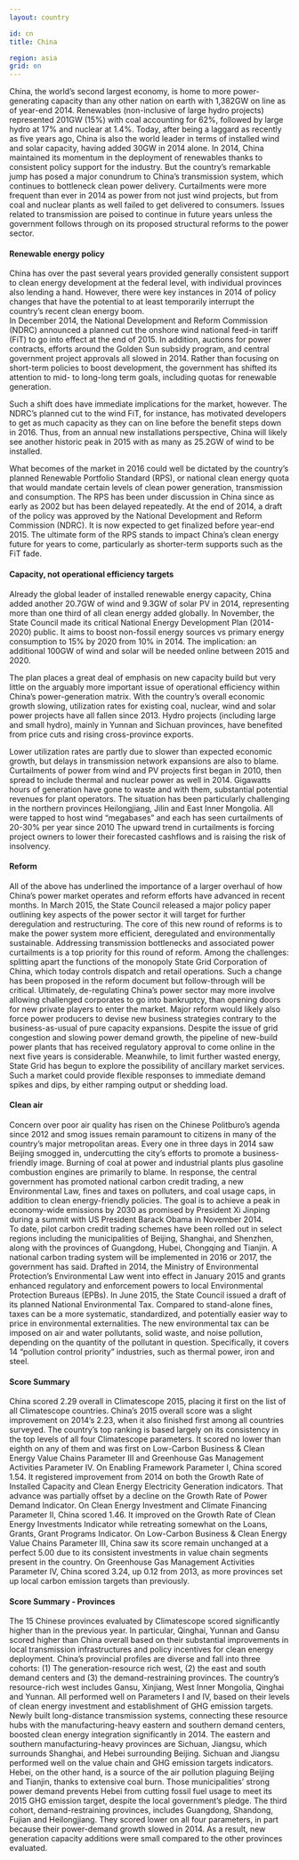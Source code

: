 ```yaml
---
layout: country

id: cn
title: China

region: asia
grid: on
---
```

China, the world’s second largest economy, is home to more power-generating capacity than any other nation on earth with 1,382GW on line as of year-end 2014. Renewables (non-inclusive of large hydro projects) represented 201GW (15%) with coal accounting for 62%, followed by large hydro at 17% and nuclear at 1.4%. Today, after being a laggard as recently as five years ago, China is also the world leader in terms of installed wind and solar capacity, having added 30GW in 2014 alone.
In 2014, China maintained its momentum in the deployment of renewables thanks to consistent policy support for the industry. But the country’s remarkable jump has posed a major conundrum to China’s transmission system, which continues to bottleneck clean power delivery. Curtailments were more frequent than ever in 2014 as power from not just wind projects, but from coal and nuclear plants as well failed to get delivered to consumers. Issues related to transmission are poised to continue in future years unless the government follows through on its proposed structural reforms to the power sector. 

#### Renewable energy policy

China has over the past several years provided generally consistent support to clean energy development at the federal level, with individual provinces also lending a hand. However, there were key instances in 2014 of policy changes that have the potential to at least temporarily interrupt the country’s recent clean energy boom.  
In December 2014, the National Development and Reform Commission (NDRC) announced a planned cut the onshore wind national feed-in tariff (FiT) to go into effect at the end of 2015. In addition, auctions for power contracts, efforts around the Golden Sun subsidy program, and central government project approvals all slowed in 2014. Rather than focusing on short-term policies to boost development, the government has shifted its attention to mid- to long-long term goals, including quotas for renewable generation.

Such a shift does have immediate implications for the market, however. The NDRC’s planned cut to the wind FiT, for instance, has motivated developers to get as much capacity as they can on line before the benefit steps down in 2016. Thus, from an annual new installations perspective, China will likely see another historic peak in 2015 with as many as 25.2GW of wind to be installed. 

What becomes of the market in 2016 could well be dictated by the country’s planned Renewable Portfolio Standard (RPS), or national clean energy quota that would mandate certain levels of clean power generation, transmission and consumption. The RPS has been under discussion in China since as early as 2002 but has been delayed repeatedly.  At the end of 2014, a draft of the policy was approved by the National Development and Reform Commission (NDRC). It is now expected to get finalized before year-end 2015. The ultimate form of the RPS stands to impact China’s clean energy future for years to come, particularly as shorter-term supports such as the FiT fade.

#### Capacity, not operational efficiency targets

Already the global leader of installed renewable energy capacity, China added another 20.7GW of wind and 9.3GW of solar PV in 2014, representing more than one third of all clean energy added globally. In November, the State Council made its critical National Energy Development Plan (2014-2020) public. It aims to boost non-fossil energy sources vs primary energy consumption to 15% by 2020 from 10% in 2014. The implication: an additional 100GW of wind and solar will be needed online between 2015 and 2020.  

The plan places a great deal of emphasis on new capacity build but very little on the arguably more important issue of operational efficiency within China’s power-generation matrix. With the country’s overall economic growth slowing, utilization rates for existing coal, nuclear, wind and solar power projects have all fallen since 2013. Hydro projects (including large and small hydro), mainly in Yunnan and Sichuan provinces, have benefited from price cuts and rising cross-province exports. 

Lower utilization rates are partly due to slower than expected economic growth, but delays in transmission network expansions are also to blame. Curtailments of power from wind and PV projects first began in 2010, then spread to include thermal and nuclear power as well in 2014. Gigawatts hours of generation have gone to waste and with them, substantial potential revenues for plant operators. The situation has been particularly challenging in the northern provinces Heilongjiang, Jilin and East Inner Mongolia.  All were tapped to host wind “megabases” and each has seen curtailments of 20-30% per year since 2010 The upward trend in curtailments is forcing project owners to lower their forecasted cashflows and is raising the risk of insolvency. 

#### Reform 

All of the above has underlined the importance of a larger overhaul of how China’s power market operates and reform efforts have advanced in recent months. In March 2015, the State Council released a major policy paper outlining key aspects of the power sector it will target for further deregulation and restructuring. The core of this new round of reforms is to make the power system more efficient, deregulated and environmentally sustainable. 
Addressing transmission bottlenecks and associated power curtailments is a top priority for this round of reform. Among the challenges: splitting apart the functions of the monopoly State Grid Corporation of China, which today controls dispatch and retail operations. Such a change has been proposed in the reform document but follow-through will be critical.
Ultimately, de-regulating China’s power sector may more involve allowing challenged corporates to go into bankruptcy, than opening doors for new private players to enter the market. Major reform would likely also force power producers to devise new business strategies contrary to the business-as-usual of pure capacity expansions. 
Despite the issue of grid congestion and slowing power demand growth, the pipeline of new-build power plants that has received regulatory approval to come online in the next five years is considerable. Meanwhile, to limit further wasted energy, State Grid has begun to explore the possibility of ancillary market services. Such a market could provide flexible responses to immediate demand spikes and dips, by either ramping output or shedding load. 

#### Clean air

Concern over poor air quality has risen on the Chinese Politburo’s agenda since 2012 and smog issues remain paramount to citizens in many of the country’s major metropolitan areas. Every one in three days in 2014 saw Beijing smogged in, undercutting the city’s efforts to promote a business-friendly image. Burning of coal at power and industrial plants plus gasoline combustion engines are primarily to blame. 
In response, the central government has promoted national carbon credit trading, a new Environmental Law, fines and taxes on polluters, and coal usage caps, in addition to clean energy-friendly policies. The goal is to achieve a peak in economy-wide emissions by 2030 as promised by President Xi Jinping during a summit with US President Barack Obama in November 2014.   
To date, pilot carbon credit trading schemes have been rolled out in select regions including the municipalities of Beijing, Shanghai, and Shenzhen, along with the provinces of Guangdong, Hubei, Chongqing and Tianjin. A national carbon trading system will be implemented in 2016 or 2017, the government has said. 
Drafted in 2014, the Ministry of Environmental Protection’s Environmental Law went into effect in January 2015 and grants enhanced regulatory and enforcement powers to local Environmental Protection Bureaus (EPBs). 
In June 2015, the State Council issued a draft of its planned National Environmental Tax.  Compared to stand-alone fines, taxes can be a more systematic, standardized, and potentially easier way to price in environmental externalities. The new environmental tax can be imposed on air and water pollutants, solid waste, and noise pollution, depending on the quantity of the pollutant in question. Specifically, it covers 14 “pollution control priority” industries, such as thermal power, iron and steel. 

#### Score Summary

China scored 2.29 overall in Climatescope 2015, placing it first on the list of all Climatescope countries. China’s 2015 overall score was a slight improvement on 2014’s 2.23, when it also finished first among all countries surveyed. The country’s top ranking is based largely on its consistency in the top levels of all four Climatescope parameters. It scored no lower than eighth on any of them and was first on Low-Carbon Business & Clean Energy Value Chains Parameter III and Greenhouse Gas Management Activities Parameter IV. On Enabling Framework Parameter I, China scored 1.54. It registered improvement from 2014 on both the Growth Rate of Installed Capacity and Clean Energy Electricity Generation indicators. That advance was partially offset by a decline on the Growth Rate of Power Demand Indicator. On Clean Energy Investment and Climate Financing Parameter II, China scored 1.46. It improved on the Growth Rate of Clean Energy Investments Indicator while retreating somewhat on the Loans, Grants, Grant Programs Indicator. On Low-Carbon Business & Clean Energy Value Chains Parameter III, China saw its score remain unchanged at a perfect 5.00 due to its consistent investments in value chain segments present in the country. On Greenhouse Gas Management Activities Parameter IV, China scored 3.24, up 0.12 from 2013, as more provinces set up local carbon emission targets than previously.

#### Score Summary - Provinces

The 15 Chinese provinces evaluated by Climatescope scored significantly higher than in the previous year. In particular, Qinghai, Yunnan and Gansu scored higher than China overall based on their substantial improvements in local transmission infrastructures and policy incentives for clean energy deployment. China’s provincial profiles are diverse and fall into three cohorts: (1) The generation-resource rich west, (2) the east and south demand centers and (3) the demand-restraining provinces. The country’s resource-rich west includes Gansu, Xinjiang, West Inner Mongolia, Qinghai and Yunnan. All performed well on Parameters I and IV, based on their levels of clean energy investment and establishment of GHG emission targets. Newly built long-distance transmission systems, connecting these resource hubs with the manufacturing-heavy eastern and southern demand centers, boosted clean energy integration significantly in 2014.
The eastern and southern manufacturing-heavy provinces are Sichuan, Jiangsu, which surrounds Shanghai, and Hebei surrounding Beijing. Sichuan and Jiangsu performed well on the value chain and GHG emission targets indicators. Hebei, on the other hand, is a source of the air pollution plaguing Beijing and Tianjin, thanks to extensive coal burn. Those municipalities’ strong power demand prevents Hebei from cutting fossil fuel usage to meet its 2015 GHG emission target, despite the local government’s pledge. The third cohort, demand-restraining provinces, includes Guangdong, Shandong, Fujian and Heilongjiang. They scored lower on all four parameters, in part because their power-demand growth slowed in 2014. As a result, new generation capacity additions were small compared to the other provinces evaluated.




